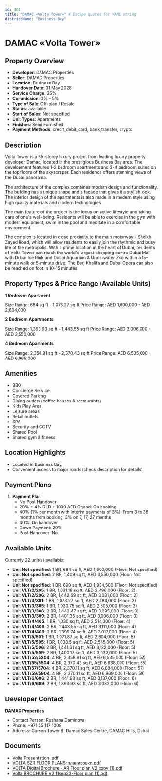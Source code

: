 ```yaml
---
id: 401
title: "DAMAC «Volta Tower»" # Escape quotes for YAML string
districtName: "Business Bay"
---
```


# DAMAC «Volta Tower»

## Property Overview
- **Developer**: DAMAC Properties
- **Seller**: DAMAC Properties
- **Location**: Business Bay
- **Handover Date**: 31 May 2028
- **Service Charge**: 25%
- **Commission**: 0% - 5%
- **Type of Sale**: Off-plan / Resale
- **Status**: available
- **Start of Sales**: Not specified
- **Unit Types**: Apartments
- **Finishes**: Semi Furnished
- **Payment Methods**: credit_debit_card, bank_transfer, crypto

## Description
Volta Tower is a 65-storey luxury project from leading luxury property developer Damac, located in the prestigious Business Bay area. The development features 1-2 bedroom apartments and 3-4 bedroom suites on the top floors of the skyscraper. Each residence offers stunning views of the Dubai panorama.

The architecture of the complex combines modern design and functionality. The building has a unique shape and a facade that gives it a stylish look. The interior design of the apartments is also made in a modern style using high quality materials and modern technologies.

 The main feature of the project is the focus on active lifestyle and taking care of one's well-being. Residents will be able to exercise in the gym with modern equipment, swim in the pool and meditate in a comfortable environment.

 The complex is located in close proximity to the main motorway - Sheikh Zayed Road, which will allow residents to easily join the rhythmic and busy life of the metropolis. With a prime location in the heart of Dubai, residents of Volta Tower can reach the world's largest shopping centre Dubai Mall with Dubai Ice Rink and Dubai Aquarium & Underwater Zoo within a 15-minute walk or 5-minute drive. The Burj Khalifa and Dubai Opera can also be reached on foot in 10-15 minutes.

## Property Types & Price Range (Available Units)
**1 Bedroom Apartment**

Size Range: 684 sq ft - 1,073.27 sq ft
Price Range: AED 1,600,000 - AED 2,604,000

**2 Bedroom Apartments**

Size Range: 1,393.93 sq ft - 1,443.55 sq ft
Price Range: AED 3,006,000 - AED 3,550,000

**4 Bedroom Apartments**

Size Range: 2,358.91 sq ft - 2,370.43 sq ft
Price Range: AED 6,535,000 - AED 6,969,000

## Amenities
- BBQ
- Concierge Service
- Covered Parking
- Dining outlets  (coffee houses & restaurants)
- Kids Play Area
- Leisure areas
- Retail outlets
- SPA
- Security and CCTV
- Shared Pool
- Shared gym & fitness

## Location Highlights
- Located in Business Bay.
- Convenient access to major roads (check description for details).

## Payment Plans
1. **Payment Plan**
   - No Post Handover
   - 20% + 4% DLD + 1000 AED Oqood: On booking
   - 40% (1% per month with interim payments of 3%): From 3 to 36 months from booking, 3% on 7, 17, 27 months
   - 40%: On handover
   - Down Payment: 20%
   - Post Handover: No

## Available Units
Currently 22 unit(s) available:
- **Unit Not specified**: 1 BR, 684 sq ft, AED 1,600,000 (Floor: Not specified)
- **Unit Not specified**: 2 BR, 1,409 sq ft, AED 3,550,000 (Floor: Not specified)
- **Unit Not specified**: 1 BR, 690 sq ft, AED 1,934,500 (Floor: Not specified)
- **Unit VLT/2/205**: 1 BR, 1,031.18 sq ft, AED 2,496,000 (Floor: 2)
- **Unit VLT/2/206**: 2 BR, 1,442.69 sq ft, AED 3,081,000 (Floor: 2)
- **Unit VLT/3/301**: 1 BR, 1,073.27 sq ft, AED 2,584,000 (Floor: 3)
- **Unit VLT/3/305**: 1 BR, 1,030.75 sq ft, AED 2,505,000 (Floor: 3)
- **Unit VLT/3/306**: 2 BR, 1,442.47 sq ft, AED 3,095,000 (Floor: 3)
- **Unit VLT/3/309**: 2 BR, 1,401.35 sq ft, AED 3,006,000 (Floor: 3)
- **Unit VLT/4/405**: 1 BR, 1,030 sq ft, AED 2,514,000 (Floor: 4)
- **Unit VLT/4/406**: 2 BR, 1,443.55 sq ft, AED 3,111,000 (Floor: 4)
- **Unit VLT/4/409**: 2 BR, 1,399.74 sq ft, AED 3,017,000 (Floor: 4)
- **Unit VLT/5/501**: 1 BR, 1,071.87 sq ft, AED 2,604,000 (Floor: 5)
- **Unit VLT/5/505**: 1 BR, 1,038.5 sq ft, AED 2,545,000 (Floor: 5)
- **Unit VLT/5/506**: 2 BR, 1,441.61 sq ft, AED 3,122,000 (Floor: 5)
- **Unit VLT/5/509**: 2 BR, 1,400.17 sq ft, AED 3,032,000 (Floor: 5)
- **Unit VLT/52/5204**: 4 BR, 2,358.91 sq ft, AED 6,535,000 (Floor: 52)
- **Unit VLT/55/5504**: 4 BR, 2,370.43 sq ft, AED 6,638,000 (Floor: 55)
- **Unit VLT/57/5704**: 4 BR, 2,370.11 sq ft, AED 6,684,000 (Floor: 57)
- **Unit VLT/59/5904**: 4 BR, 2,370.11 sq ft, AED 6,969,000 (Floor: 59)
- **Unit VLT/6/606**: 2 BR, 1,441.93 sq ft, AED 3,137,000 (Floor: 6)
- **Unit VLT/6/609**: 2 BR, 1,393.93 sq ft, AED 3,032,000 (Floor: 6)

## Developer Contact
**DAMAC Properties**
- Contact Person: Rushana Daminova
- Phone: +971 55 117 1009
- Address: Carson Tower B, Damac Sales Centre, DAMAC Hills, Dubai

## Documents
- [Volta Presentation .pdf](https://cdn.geniemap.net/2023/09/06/X6L767nQd5ZASXHv9VaPV2ihtWYdBF3LJQjtMQkI.pdf)
- [VOLTA SZR FLOOR PLANS-планировки.pdf](https://cdn.geniemap.net/2023/09/06/dkScc7gsXyeJQrhyJYKS5XdBAHlIiFWQekJc5vy6.pdf)
- [VOLTA Digital Brochure - AR Floor plan V2 copy (1).pdf](https://cdn.geniemap.net/2023/09/14/Xm1QzWJfUIQXpd2NUcRGV5ePRTt6NtzyLEk4MFQG.pdf)
- [Volta BROCHURE V2 11sep23-Floor plan (1).pdf](https://cdn.geniemap.net/2023/09/14/l64GHsjg3z4uEWpnzy5CcRwa2dPfNwrg8OfgCLZU.pdf)
